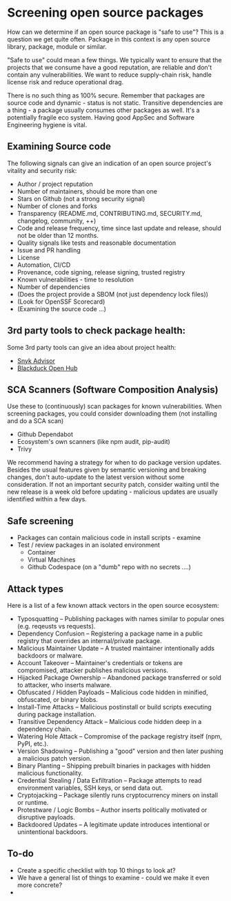 # Screening open source packages

How can we determine if an open source package is "safe to use"? This is a question we get quite often. Package in this context is any open source library, package, module or similar.

"Safe to use" could mean a few things. We typically want to ensure that the projects that we consume have a good reputation, are reliable and don't contain any vulnerabilities. We want to reduce supply-chain risk, handle license risk and reduce operational drag.

There is no such thing as 100% secure. Remember that packages are source code and dynamic - status is not static. Transitive dependencies are a thing - a package usually consumes other packages as well. It's a potentially fragile eco system. Having good AppSec and Software Engineering hygiene is vital.

## Examining Source code

The following signals can give an indication of an open source project's vitality and security risk:

- Author / project reputation
- Number of maintainers, should be more than one
- Stars on Github (not a strong security signal)
- Number of clones and forks
- Transparency (README.md, CONTRIBUTING.md, SECURITY.md, changelog, community, ++)
- Code and release frequency, time since last update and release, should not be older than 12 months.
- Quality signals like tests and reasonable documentation
- Issue and PR handling
- License
- Automation, CI/CD
- Provenance, code signing, release signing, trusted registry
- Known vulnerabilities - time to resolution
- Number of dependencies
- (Does the project provide a SBOM (not just dependency lock files))
- (Look for OpenSSF Scorecard)
- (Examining the source code ...)
  

## 3rd party tools to check package health:

Some 3rd party tools can give an idea about project health:

- [Snyk Advisor](https://snyk.io/advisor/)
- [Blackduck Open Hub](https://openhub.net/)

## SCA Scanners (Software Composition Analysis)

Use these to (continuously) scan packages for known vulnerabilities. When screening packages, you could consider downloading them (not installing and do a SCA scan)

- Github Dependabot
- Ecosystem's own scanners (like npm audit, pip-audit)
- Trivy

We recommend having a strategy for when to do package version updates. Besides the usual features given by semantic versioning and breaking changes, don't auto-update to the latest version without some consideration. If not an important security patch, consider waiting until the new release is a week old before updating - malicious updates are usually identified within a few days.

## Safe screening 

- Packages can contain malicious code in install scripts - examine
- Test / review packages in an isolated environment
  - Container
  - Virtual Machines
  - Github Codespace (on a "dumb" repo with no secrets ....)

## Attack types

Here is a list of a few known attack vectors in the open source ecosystem:

- Typosquatting – Publishing packages with names similar to popular ones (e.g. reqeusts vs requests).
- Dependency Confusion – Registering a package name in a public registry that overrides an internal/private package.
- Malicious Maintainer Update – A trusted maintainer intentionally adds backdoors or malware.
- Account Takeover – Maintainer's credentials or tokens are compromised, attacker publishes malicious versions.
- Hijacked Package Ownership – Abandoned package transferred or sold to attacker, who inserts malware.
- Obfuscated / Hidden Payloads – Malicious code hidden in minified, obfuscated, or binary blobs.
- Install-Time Attacks – Malicious postinstall or build scripts executing during package installation.
- Transitive Dependency Attack – Malicious code hidden deep in a dependency chain.
- Watering Hole Attack – Compromise of the package registry itself (npm, PyPI, etc.).
- Version Shadowing – Publishing a "good" version and then later pushing a malicious patch version.
- Binary Planting – Shipping prebuilt binaries in packages with hidden malicious functionality.
- Credential Stealing / Data Exfiltration – Package attempts to read environment variables, SSH keys, or send data out.
- Cryptojacking – Package silently runs cryptocurrency miners on install or runtime.
- Protestware / Logic Bombs – Author inserts politically motivated or disruptive payloads.
- Backdoored Updates – A legitimate update introduces intentional or unintentional backdoors.

## To-do

- Create a specific checklist with top 10 things to look at?
- We have a general list of things to examine - could we make it even more concrete?
- 